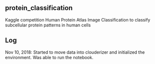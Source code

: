 ## protein_classification
Kaggle competition Human Protein Atlas Image Classification to classify subcellular protein patterns in human cells


## Log
Nov 10, 2018: Started to move data into clouderizer and initialized the environment. Was able to run the notebook.

